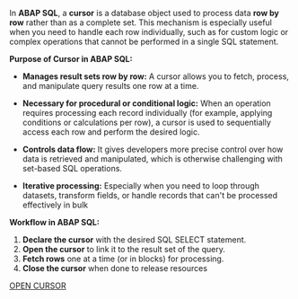 In **ABAP SQL**, a **cursor** is a database object used to process data **row by row** rather than as a complete set. This mechanism is especially useful when you need to handle each row individually, such as for custom logic or complex operations that cannot be performed in a single SQL statement.

**Purpose of Cursor in ABAP SQL:**
- **Manages result sets row by row:** A cursor allows you to fetch, process, and manipulate query results one row at a time.

- **Necessary for procedural or conditional logic:** When an operation requires processing each record individually (for example, applying conditions or calculations per row), a cursor is used to sequentially access each row and perform the desired logic.

- **Controls data flow:** It gives developers more precise control over how data is retrieved and manipulated, which is otherwise challenging with set-based SQL operations.

- **Iterative processing:** Especially when you need to loop through datasets, transform fields, or handle records that can't be processed effectively in bulk

**Workflow in ABAP SQL:**

1. **Declare the cursor** with the desired SQL SELECT statement.
2. **Open the cursor** to link it to the result set of the query.
3. **Fetch rows** one at a time (or in blocks) for processing.
4. **Close the cursor** when done to release resources

[OPEN CURSOR](https://help.sap.com/doc/abapdocu_751_index_htm/7.51/de-de/abapopen_cursor.htm)
